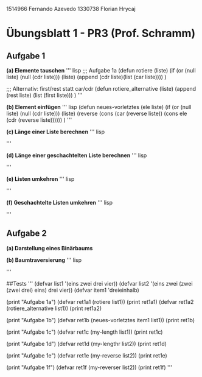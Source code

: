1514966 Fernando Azevedo
1330738 Florian Hrycaj

# Übungsblatt 1 - PR3 (Prof. Schramm)

## Aufgabe 1
**(a) Elemente tauschen**
''' lisp
;;; Aufgabe 1a
(defun rotiere (liste)
    (if (or (null liste) (null (cdr liste)))
        (liste)
    (append (cdr liste)(list (car liste))))
)

;;; Alternativ: first/rest statt car/cdr
(defun rotiere_alternative (liste)
    (append (rest liste) (list (first liste)))
)
'''

**(b) Element einfügen**
''' lisp
(defun neues-vorletztes (ele liste)
    (if (or (null liste) (null (cdr liste)))
        (liste)
    (reverse (cons (car (reverse liste)) (cons ele (cdr (reverse liste))))))
)
'''

**(c) Länge einer Liste berechnen**
''' lisp

'''

**(d) Länge einer geschachtelten Liste berechnen**
''' lisp

'''

**(e) Listen umkehren**
''' lisp

'''

**(f) Geschachtelte Listen umkehren**
''' lisp

'''

## Aufgabe 2
**(a) Darstellung eines Binärbaums**


**(b) Baumtraversierung**
''' lisp

'''

##Tests
'''
(defvar list1 '(eins zwei drei vier))
(defvar list2 '(eins zwei (zwei (zwei drei) eins) drei vier))
(defvar item1 'dreieinhalb)

(print "Aufgabe 1a")
(defvar ret1a1 (rotiere list1))
(print ret1a1)
(defvar ret1a2 (rotiere_alternative list1))
(print ret1a2)

(print "Aufgabe 1b")
(defvar ret1b (neues-vorletztes item1 list1))
(print ret1b)

(print "Aufgabe 1c")
(defvar ret1c (my-length list1))
(print ret1c)

(print "Aufgabe 1d")
(defvar ret1d (my-lengthr list2))
(print ret1d)

(print "Aufgabe 1e")
(defvar ret1e (my-reverse list2))
(print ret1e)

(print "Aufgabe 1f")
(defvar ret1f (my-reverser list2))
(print ret1f)
'''
